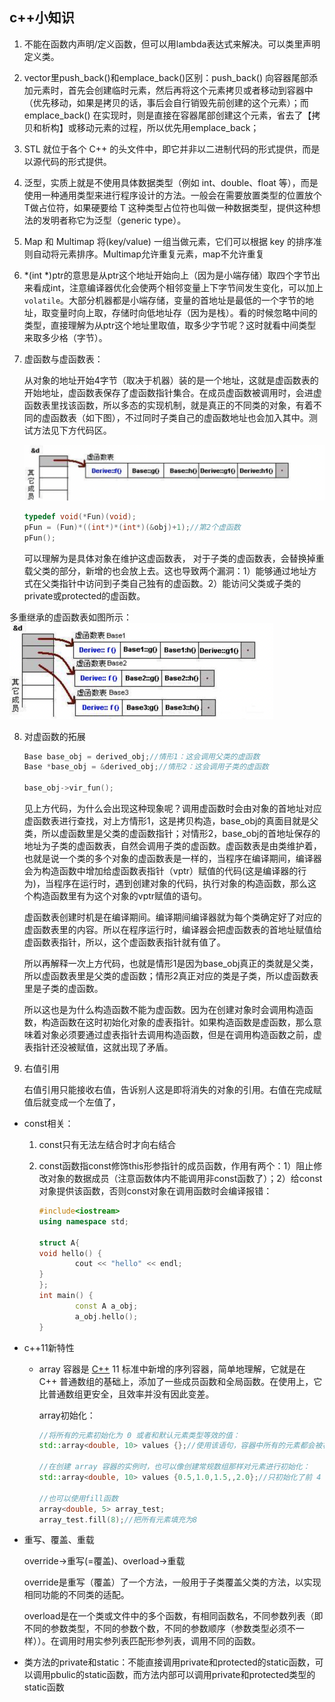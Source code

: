 ## c++小知识

1. 不能在函数内声明/定义函数，但可以用lambda表达式来解决。可以类里声明定义类。

2. vector里push_back()和emplace_back()区别：push_back() 向容器尾部添加元素时，首先会创建临时元素，然后再将这个元素拷贝或者移动到容器中（优先移动，如果是拷贝的话，事后会自行销毁先前创建的这个元素）；而 emplace_back() 在实现时，则是直接在容器尾部创建这个元素，省去了【拷贝和析构】或移动元素的过程，所以优先用emplace_back；

3. STL 就位于各个 C++ 的头文件中，即它并非以二进制代码的形式提供，而是以源代码的形式提供。

4. 泛型，实质上就是不使用具体数据类型（例如 int、double、float 等），而是使用一种通用类型来进行程序设计的方法。一般会在需要放置类型的位置放个T做占位符，如果硬要给 T 这种类型占位符也叫做一种数据类型，提供这种想法的发明者称它为泛型（generic type）。

5. Map 和 Multimap 将(key/value) 一组当做元素，它们可以根据 key 的排序准则自动将元素排序。Multimap允许重复元素，map不允许重复

6. *(int *)ptr的意思是从ptr这个地址开始向上（因为是小端存储）取四个字节出来看成int，注意编译器优化会使两个相邻变量上下字节间发生变化，可以加上```volatile```。大部分机器都是小端存储，变量的首地址是最低的一个字节的地址，取变量时向上取，存储时向低地址存（因为是栈）。看的时候忽略中间的类型，直接理解为从ptr这个地址里取值，取多少字节呢？这时就看中间类型来取多少格（字节）。

7. 虚函数与虚函数表：

	  从对象的地址开始4字节（取决于机器）装的是一个地址，这就是虚函数表的开始地址，虚函数表保存了虚函数指针集合。在成员虚函数被调用时，会进虚函数表里找该函数，所以多态的实现机制，就是真正的不同类的对象，有着不同的虚函数表（如下图），不过同时子类自己的虚函数地址也会加入其中。测试方法见下方代码区。

   <img src="etc/pic/image-20210402182206128.png" alt="image-20210402182206128" style="zoom: 50%;" />

   ```c++
   typedef void(*Fun)(void);
   pFun = (Fun)*((int*)*(int*)(&obj)+1);//第2个虚函数
   pFun();
   ```

    可以理解为是具体对象在维护这虚函数表， 对于子类的虚函数表，会替换掉重载父类的部分，新增的也会放上去。这也导致两个漏洞：1）能够通过地址方式在父类指针中访问到子类自己独有的虚函数。2）能访问父类或子类的private或protected的虚函数。

​          多重继承的虚函数表如图所示：<img src="etc/pic/image-20210402181751625.png" alt="image-20210402181751625" style="zoom:50%;" />   

8. 对虚函数的拓展

   ```c++
   Base base_obj = derived_obj;//情形1：这会调用父类的虚函数
   Base *base_obj = &derived_obj;//情形2：这会调用子类的虚函数
   
   base_obj->vir_fun();
   ```

     见上方代码，为什么会出现这种现象呢？调用虚函数时会由对象的首地址对应虚函数表进行查找，对上方情形1，这是拷贝构造，base_obj的真面目就是父类，所以虚函数里是父类的虚函数指针；对情形2，base_obj的首地址保存的地址为子类的虚函数表，自然会调用子类的虚函数。虚函数表是由类维护着，也就是说一个类的多个对象的虚函数表是一样的，当程序在编译期间，编译器会为构造函数中增加给虚函数表指针（vptr）赋值的代码(这是编译器的行为)，当程序在运行时，遇到创建对象的代码，执行对象的构造函数，那么这个构造函数里有为这个对象的vptr赋值的语句。

     虚函数表创建时机是在编译期间。编译期间编译器就为每个类确定好了对应的虚函数表里的内容。所以在程序运行时，编译器会把虚函数表的首地址赋值给虚函数表指针，所以，这个虚函数表指针就有值了。

     所以再解释一次上方代码，也就是情形1是因为base_obj真正的类就是父类，所以虚函数表里是父类的虚函数；情形2真正对应的类是子类，所以虚函数表里是子类的虚函数。

     所以这也是为什么构造函数不能为虚函数。因为在创建对象时会调用构造函数，构造函数在这时初始化对象的虚表指针。如果构造函数是虚函数，那么意味着对象必须要通过虚表指针去调用构造函数，但是在调用构造函数之前，虚表指针还没被赋值，这就出现了矛盾。
   
9. 右值引用

   右值引用只能接收右值，告诉别人这是即将消失的对象的引用。右值在完成赋值后就变成一个左值了，

- const相关：

  1. const只有无法左结合时才向右结合

  2. const函数指const修饰this形参指针的成员函数，作用有两个：1）阻止修改对象的数据成员（注意函数体内不能调用非const函数了）；2）给const对象提供该函数，否则const对象在调用函数时会编译报错：

     ```c++
     #include<iostream>
     using namespace std;
     
     struct A{
     void hello() {
             cout << "hello" << endl;
     }
     };
     int main() {
             const A a_obj;
             a_obj.hello();
     }
     ```

- c++11新特性

  - array 容器是 [C++](http://c.biancheng.net/cplus/) 11 标准中新增的序列容器，简单地理解，它就是在 C++ 普通数组的基础上，添加了一些成员函数和全局函数。在使用上，它比普通数组更安全，且效率并没有因此变差。

    array初始化：

    ```c++
    //将所有的元素初始化为 0 或者和默认元素类型等效的值：
    std::array<double, 10> values {};//使用该语句，容器中所有的元素都会被初始化为 0.0
    
    //在创建 array 容器的实例时，也可以像创建常规数组那样对元素进行初始化：
    std::array<double, 10> values {0.5,1.0,1.5,,2.0};//只初始化了前 4 个元素，剩余的元素都会被初始化为 0.0
    
    //也可以使用fill函数
    array<double, 5> array_test;
    array_test.fill(8);//把所有元素填充为8
    ```

    

- 重写、覆盖、重载

  override->重写(=覆盖)、overload->重载

  override是重写（覆盖）了一个方法，一般用于子类覆盖父类的方法，以实现相同功能的不同类的适配。

  overload是在一个类或文件中的多个函数，有相同函数名，不同参数列表（即不同的参数类型，不同的参数个数，不同的参数顺序（参数类型必须不一样））。在调用时用实参列表匹配形参列表，调用不同的函数。

- 类方法的private和static：不能直接调用private和protected的static函数，可以调用pbulic的static函数，而方法内部可以调用private和protected类型的static函数

